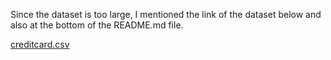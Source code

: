 Since the dataset is too large, I mentioned the link of the dataset below and also at the bottom of the README.md file.


   [creditcard.csv](https://www.kaggle.com/samkirkiles/credit-card-fraud/data)
 
 
